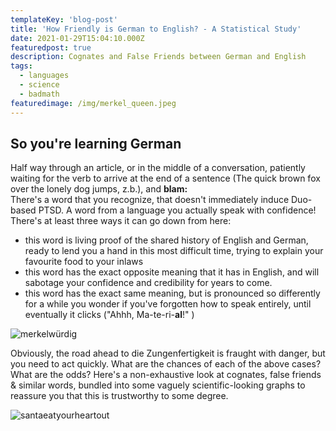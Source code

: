 ```yaml
---
templateKey: 'blog-post'
title: 'How Friendly is German to English? - A Statistical Study'
date: 2021-01-29T15:04:10.000Z
featuredpost: true
description: Cognates and False Friends between German and English
tags:
  - languages
  - science
  - badmath
featuredimage: /img/merkel_queen.jpeg
---
```


>
## So you're learning German

Half way through an article, or in the middle of a conversation, patiently waiting for the verb to arrive at the end of a sentence (The quick brown fox over the lonely dog jumps, z.b.), and **blam:**  
There's a word that you recognize, that doesn't immediately induce Duo-based PTSD. A word from a language you actually speak with confidence! There's at least three ways it can go down from here:
- this word is living proof of the shared history of English and German, ready to lend you a hand in this most difficult time, trying to explain your favourite food to your inlaws
- this word has the exact opposite meaning that it has in English, and will sabotage your confidence and credibility for years to come.
- this word has the exact same meaning, but is pronounced so differently for a while you wonder if you've forgotten how to speak entirely, until eventually it clicks ("Ahhh, Ma-te-ri-**al**!" )

![merkelwürdig](/img/merkel_queen.jpeg)

Obviously, the road ahead to die Zungenfertigkeit is fraught with danger, but you need to act quickly. What are the chances of each of the above cases? What are the odds?
Here's a non-exhaustive look at cognates, false friends & similar words, bundled into some vaguely scientific-looking graphs to reassure you that this is trustworthy to some degree.
<!---
## false friends list
| German        | English       | German meaning  | English Meaning | Example of fallout |
| ------------- |:-------------:| ---------------:|----------------:|-------------------:|
| gift          | gift          |   poison        |   present       |      Walking into Douglas and asking for gift ideas ***will*** get you some odd looks        |
| dick          | dick          |   thick    |   penis, Little Richard        |      Dickmilch, 'nuff said'       |
| impregnieren  | impregnate    |    to proof, to coat   |   to proof, to coat, to make someone pregnant         |      Ignore at your own peril, Schuhficker        |
| bekommen      | become        |    to receive   |   to begin to be         |      Mostly humourous when Germans fall foul, "Can I please become a Guinness?  "Better men than you have tried"       |
| arm           | arm           |    deifnition   |   ideal         |      potato        |
| Art           | art           |    deifnition   |   ideal         |      potato        |
| Box           | box           |    deifnition   |   ideal         |      potato        |
| brav          | brave         |    deifnition   |   ideal         |      potato        |
| Brief         | brief         |    deifnition   |   ideal         |      potato        |
| breit         | bright        |    deifnition   |   ideal         |      potato        |
| Kaution       | caution       |    deifnition   |   ideal         |      potato        |
| Fabrik        | fabric        |    deifnition   |   ideal         |      potato        |
| Fahrt         | fart          |    deifnition   |   ideal         |      potato        |
| vor           | for           |    deifnition   |   ideal         |      potato        |
| Handy         | handy         |    deifnition   |   ideal         |      potato        |
| hose          | hose          |    deifnition   |   ideal         |      potato        |
| note          | hose          |    deifnition   |   ideal         |      potato        |
| prägnant          | hose          |    deifnition   |   ideal         |      potato        |
| Rat         | hose          |    deifnition   |   ideal         |      potato        |
| Rezept          | hose          |    deifnition   |   ideal         |      potato        |
| hose          | hose          |    deifnition   |   ideal         |      potato        |
| hose          | hose          |    deifnition   |   ideal         |      potato        |
| hose          | hose          |    deifnition   |   ideal         |      potato        |
| hose          | hose          |    deifnition   |   ideal         |      potato        |
| hose          | hose          |    deifnition   |   ideal         |      potato        |
| hose          | hose          |    deifnition   |   ideal         |      potato        |
| hose          | hose          |    deifnition   |   ideal         |      potato        |

>
https://www.englisch-hilfen.de/en/words/false_friends.htm
https://www.fluentu.com/blog/german/false-friends-english-german/
https://www.thelocal.de/20180312/the-top-10-false-friends-between-german-and-english
 gift (das gift?)
become
>
## Cognates (True Friends who help you hide ze Körper)
https://www.englisch-hilfen.de/en/words/true_friends.htm
https://www.germanlw.com/same-words-in-german-and-english/
https://learn-german-easily.com/same-meaning-in-german-and-english
everything latin, ever
| German        | English       | German meaning  | English Meaning | Example of fallout |
| ------------- |:-------------:| ---------------:|----------------:|-------------------:|
| gift          | gift          | definition      |      potato     |      potato        |
| dick          | dick          |   definition    |   questo        |      potato        |
| impregnieren  | impregnate    |    deifnition   |   ideal         |      potato        |
| bekommen      | become        |    deifnition   |   ideal         |      potato        |
| arm           | arm           |    deifnition   |   ideal         |      potato        |
| Art           | art           |    deifnition   |   ideal         |      potato        |
| Box           | box           |    deifnition   |   ideal         |      potato        |
| brav          | brave         |    deifnition   |   ideal         |      potato        |
| Brief         | brief         |    deifnition   |   ideal         |      potato        |
| breit         | bright        |    deifnition   |   ideal         |      potato        |
| Kaution       | caution       |    deifnition   |   ideal         |      potato        |
| Fabrik        | fabric        |    deifnition   |   ideal         |      potato        |
| Fahrt         | fart          |    deifnition   |   ideal         |      potato        |
| vor           | for           |    deifnition   |   ideal         |      potato        |
| Handy         | handy         |    deifnition   |   ideal         |      potato        |
| hose          | hose          |    deifnition   |   ideal         |      potato        |
>
## Edge cases / weirdness
comments, like different pronunciation despite being same word/spelling
anedocte anesthesia
>
## Summation & Conclusion
summed table
terrible graph

suggestions of missing words to increase exhaustiveness please tweet @Difeorleth

-->
![santaeatyourheartout](/img/graph.jpg)

